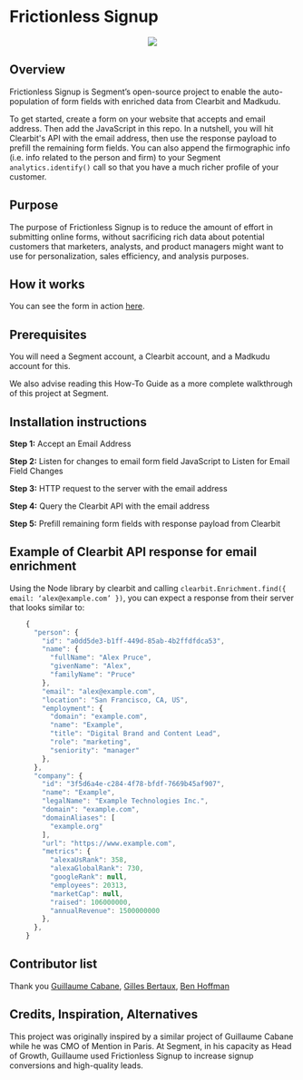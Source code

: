 # Frictionless Signup
<p style="text-align:center"><img src="http://g.recordit.co/bvOrncPN5n.gif"></p>

## Overview
Frictionless Signup is Segment’s open-source project to enable the auto-population of form fields with enriched data from Clearbit and Madkudu.

To get started, create a form on your website that accepts and email address.  Then add the JavaScript in this repo.  In a nutshell, you will hit Clearbit's API with the email address, then use the response payload to prefill the remaining form fields.  You can also append the firmographic info (i.e. info related to the person and firm) to your Segment `analytics.identify()` call so that you have a much richer profile of your customer.

## Purpose
The purpose of Frictionless Signup is to reduce the amount of effort in submitting online forms, without sacrificing rich data about potential customers that marketers, analysts, and product managers might want to use for personalization, sales efficiency, and analysis purposes.

## How it works
You can see the form in action [here](#).

## Prerequisites
You will need a Segment account, a Clearbit account, and a Madkudu account for this.

We also advise reading this How-To Guide as a more complete walkthrough of this project at Segment.


## Installation instructions
**Step 1:** Accept an Email Address

**Step 2:** Listen for changes to email form field JavaScript to Listen for Email Field Changes 

**Step 3:** HTTP request to the server with the email address

**Step 4:** Query the Clearbit API with the email address

**Step 5:** Prefill remaining form fields with response payload from Clearbit


## Example of Clearbit API response for email enrichment
Using the Node library by clearbit and calling `clearbit.Enrichment.find({ email: ‘alex@example.com’ })`, you can expect a response from their server that looks similar to:
```js
    {
      "person": {
        "id": "a0dd5de3-b1ff-449d-85ab-4b2ffdfdca53",
        "name": {
          "fullName": "Alex Pruce",
          "givenName": "Alex",
          "familyName": "Pruce"
        },
        "email": "alex@example.com",
        "location": "San Francisco, CA, US",
        "employment": {
          "domain": "example.com",
          "name": "Example",
          "title": "Digital Brand and Content Lead",
          "role": "marketing",
          "seniority": "manager"
        },
      },
      "company": {
        "id": "3f5d6a4e-c284-4f78-bfdf-7669b45af907",
        "name": "Example",
        "legalName": "Example Technologies Inc.",
        "domain": "example.com",
        "domainAliases": [
          "example.org"
        ],
        "url": "https://www.example.com",
        "metrics": {
          "alexaUsRank": 358,
          "alexaGlobalRank": 730,
          "googleRank": null,
          "employees": 20313,
          "marketCap": null,
          "raised": 106000000,
          "annualRevenue": 1500000000
        },
      },
    }
```


## Contributor list
Thank you  [Guillaume Cabane](https://github.com/guillaumecabane), [Gilles Bertaux](https://github.com/gillesbertaux), [Ben Hoffman](https://github.com/benjaminhoffman)

## Credits, Inspiration, Alternatives
This project was originally inspired by a similar project of Guillaume Cabane while he was CMO of Mention in Paris. At Segment, in his capacity as Head of Growth, Guillaume used Frictionless Signup to increase signup conversions and high-quality leads. 
